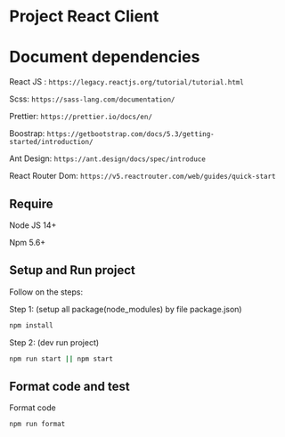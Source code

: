 # Project React Client 

# Document dependencies

React JS : `https://legacy.reactjs.org/tutorial/tutorial.html`

Scss: `https://sass-lang.com/documentation/`

Prettier: `https://prettier.io/docs/en/`

Boostrap: `https://getbootstrap.com/docs/5.3/getting-started/introduction/`

Ant Design: `https://ant.design/docs/spec/introduce`

React Router Dom: `https://v5.reactrouter.com/web/guides/quick-start`

## Require

Node JS 14+

Npm 5.6+

## Setup and Run project

Follow on the steps:

Step 1: (setup all package(node_modules) by file package.json)

```bash
npm install
```

Step 2: (dev run project)

```bash
npm run start || npm start
```
## Format code and test

Format code

```bash
npm run format
```